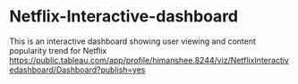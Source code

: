 # Netflix-Interactive-dashboard
This is an interactive dashboard showing user viewing and content popularity trend for Netflix
https://public.tableau.com/app/profile/himanshee.8244/viz/NetflixInteractivedashboard/Dashboard?publish=yes
